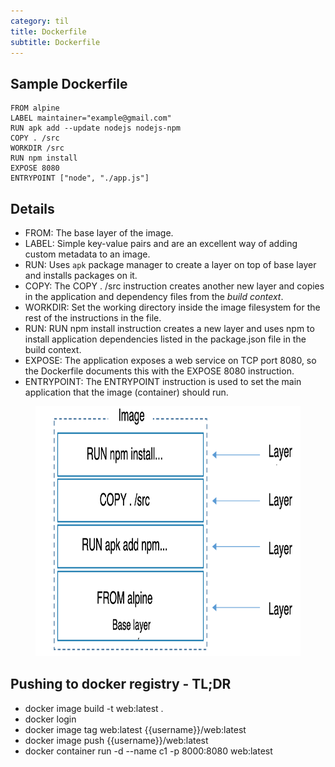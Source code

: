 ```yaml
---
category: til
title: Dockerfile
subtitle: Dockerfile
---
```


## Sample Dockerfile  
```
FROM alpine  
LABEL maintainer="example@gmail.com"  
RUN apk add --update nodejs nodejs-npm  
COPY . /src  
WORKDIR /src  
RUN npm install  
EXPOSE 8080  
ENTRYPOINT ["node", "./app.js"]  
```

## Details  
- FROM: The base layer of the image.  
- LABEL: Simple key-value pairs and are an excellent way of adding custom metadata to an image.  
- RUN: Uses `apk` package manager to create a layer on top of base layer and installs packages on it.  
- COPY: The COPY . /src instruction creates another new layer and copies in the application and dependency files from the *build context*.  
- WORKDIR: Set the working directory inside the image filesystem for the rest of the instructions in the file.  
- RUN: RUN npm install instruction creates a new layer and uses npm to install application dependencies listed in the package.json file in the build context.  
- EXPOSE: The application exposes a web service on TCP port 8080, so the Dockerfile documents this with the EXPOSE 8080 instruction.  
- ENTRYPOINT: The ENTRYPOINT instruction is used to set the main application that the image (container) should run.  

<figure>
<img src="/assets/img/docker_custom_image_layers.png" alt="docker_custom_image_layers"
title="docker custom image layers" width="800" height="400" />
</figure>


## Pushing to docker registry - TL;DR  
- docker image build -t web:latest .  
- docker login
- docker image tag web:latest \{\{username\}\}/web:latest  
- docker image push \{\{username\}\}/web:latest  
- docker container run -d --name c1 -p 8000:8080 web:latest  


